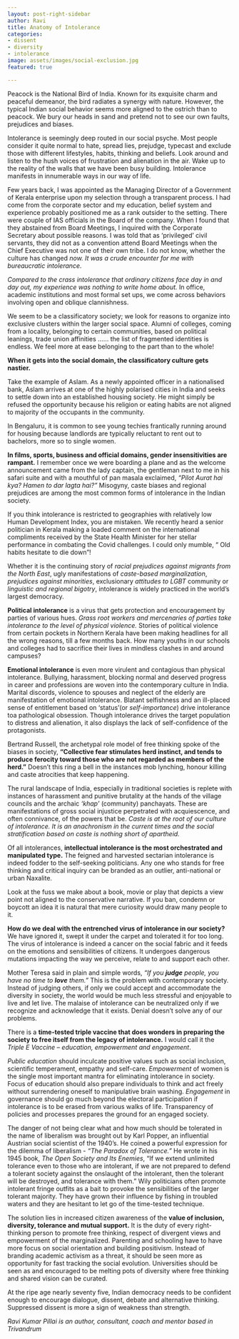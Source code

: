 ```yaml
---
layout: post-right-sidebar
author: Ravi
title: Anatomy of Intolerance
categories:
- dissent
- diversity
- intolerance
image: assets/images/social-exclusion.jpg
featured: true

---
```

Peacock is the National Bird of India. Known for its exquisite charm and peaceful demeanor, the bird radiates a synergy with nature. However, the typical Indian social behavior seems more aligned to the ostrich than to peacock. We bury our heads in sand and pretend not to see our own faults, prejudices and biases.

Intolerance is seemingly deep routed in our social psyche. Most people consider it quite normal to hate, spread lies, prejudge, typecast and exclude those with different lifestyles, habits, thinking and beliefs. Look around and listen to the hush voices of frustration and alienation in the air. Wake up to the reality of the walls that we have been busy building. Intolerance manifests in innumerable ways in our way of life.

Few years back, I was appointed as the Managing Director of a Government of Kerala enterprise upon my selection through a transparent process. I had come from the corporate sector and my education, belief system and experience probably positioned me as a rank outsider to the setting. There were couple of IAS officials in the Board of the company. When I found that they abstained from Board Meetings, I inquired with the Corporate Secretary about possible reasons. I was told that as ‘privileged’ civil servants, they did not as a convention attend Board Meetings when the Chief Executive was not one of their own tribe. I do not know, whether the culture has changed _now. It was a crude encounter for me with bureaucratic intolerance._

_Compared to the crass intolerance that ordinary citizens face day in and day out, my experience was nothing to write home about._ In office, academic institutions and most formal set ups, we come across behaviors involving open and oblique clannishness.

We seem to be a classificatory society; we look for reasons to organize into exclusive clusters within the larger social space. Alumni of colleges, coming from a locality, belonging to certain communities, based on political leanings, trade union affinities …… the list of fragmented identities is endless. We feel more at ease belonging to the part than to the whole!

**When it gets into the social domain, the classificatory culture gets nastier.**

Take the example of Aslam. As a newly appointed officer in a nationalised bank, Aslam arrives at one of the highly polarised cities in India and seeks to settle down into an established housing society. He might simply be refused the opportunity because his religion or eating habits are not aligned to majority of the occupants in the community.

In Bengaluru, it is common to see young techies frantically running around for housing because landlords are typically reluctant to rent out to bachelors, more so to single women.

**In films, sports, business and official domains, gender insensitivities are rampant.** I remember once we were boarding a plane and as the welcome announcement came from the lady captain, the gentleman next to me in his safari suite and with a mouthful of pan masala exclaimed, _“Pilot Aurat hai kya? Hamen to dar lagta hai?”_ Misogyny, caste biases and regional prejudices are among the most common forms of intolerance in the Indian society.

If you think intolerance is restricted to geographies with relatively low Human Development Index, you are mistaken. We recently heard a senior politician in Kerala making a loaded comment on the international compliments received by the State Health Minister for her stellar performance in combating the Covid challenges. I could only mumble, “ Old habits hesitate to die down”!

Whether it is the continuing story of _racial prejudices against migrants from the North East_, ugly manifestations of _caste-based marginalization_, _prejudices against minorities_, exclusionary _attitudes to LGBT_ community or _linguistic and regional bigotry_, intolerance is widely practiced in the world’s largest democracy.

**Political intolerance** is a virus that gets protection and encouragement by parties of various hues. _Grass root workers and mercenaries of parties take intolerance to the level of physical violence._ Stories of political violence from certain pockets in Northern Kerala have been making headlines for all the wrong reasons, till a few months back. How many youths in our schools and colleges had to sacrifice their lives in mindless clashes in and around campuses?

**Emotional intolerance** is even more virulent and contagious than physical intolerance. Bullying, harassment, blocking normal and deserved progress in career and professions are woven into the contemporary culture in India. Marital discords, violence to spouses and neglect of the elderly are manifestation of emotional intolerance. Blatant selfishness and an ill-placed sense of entitlement based on ‘status’(or _self-importance_) drive intolerance toa pathological obsession. Though intolerance drives the target population to distress and alienation, it also displays the lack of self-confidence of the protagonists.

Bertrand Russell, the archetypal role model of free thinking spoke of the biases in society, **“Collective fear stimulates herd instinct, and tends to produce ferocity toward those who are not regarded as members of the herd.”** Doesn’t this ring a bell in the instances mob lynching, honour killing and caste atrocities that keep happening.

The rural landscape of India, especially in traditional societies is replete with instances of harassment and punitive brutality at the hands of the village councils and the archaic _‘khap’_ (community) panchayats. These are manifestations of gross social injustice perpetrated with acquiescence, and often connivance, of the powers that be. _Caste is at the root of our culture of intolerance. It is an anachronism in the current times and the social stratification based on caste is nothing short of apartheid._

Of all intolerances, **intellectual intolerance is the most orchestrated and manipulated type.** The feigned and harvested sectarian intolerance is indeed fodder to the self-seeking politicians. Any one who stands for free thinking and critical inquiry can be branded as an outlier, anti-national or urban Naxalite.

Look at the fuss we make about a book, movie or play that depicts a view point not aligned to the conservative narrative. If you ban, condemn or boycott an idea it is natural that mere curiosity would draw many people to it.

**How do we deal with the entrenched virus of intolerance in our society?** We have ignored it, swept it under the carpet and tolerated it for too long. The virus of intolerance is indeed a cancer on the social fabric and it feeds on the emotions and sensibilities of citizens. It undergoes dangerous mutations impacting the way we perceive, relate to and support each other.

Mother Teresa said in plain and simple words, _“If you **judge** people, you have no time to **love** them.”_ This is the problem with contemporary society. Instead of judging others, if only we could accept and accommodate the diversity in society, the world would be much less stressful and enjoyable to live and let live. The malaise of intolerance can be neutralized only if we recognize and acknowledge that it exists. Denial doesn’t solve any of our problems.

There is a **time-tested triple vaccine that does wonders in preparing the society to free itself from the legacy of intolerance.** I would call it the _Triple E Vaccine – education, empowerment and engagement_.

_Public education_ should inculcate positive values such as social inclusion, scientific temperament, empathy and self-care. _Empowerment_ of women is the single most important mantra for eliminating intolerance in society. Focus of education should also prepare individuals to think and act freely without surrendering oneself to manipulative brain washing. _Engagement_ in governance should go much beyond the electoral participation if intolerance is to be erased from various walks of life. Transparency of policies and processes prepares the ground for an engaged society.

The danger of not being clear what and how much should be tolerated in the name of liberalism was brought out by Karl Popper, an influential Austrian social scientist of the 1940’s. He coined a powerful expression for the dilemma of liberalism - _“The Paradox of Tolerance.”_ He wrote in his 1945 book, _The Open Society and Its Enemies_, “If we extend unlimited tolerance even to those who are intolerant, if we are not prepared to defend a tolerant society against the onslaught of the intolerant, then the tolerant will be destroyed, and tolerance with them.” Wily politicians often promote intolerant fringe outfits as a bait to provoke the sensibilities of the larger tolerant majority. They have grown their influence by fishing in troubled waters and they are hesitant to let go of the time-tested technique.

The solution lies in increased citizen awareness of the **value of inclusion, diversity, tolerance and mutual support.** It is the duty of every right-thinking person to promote free thinking, respect of divergent views and empowerment of the marginalized. Parenting and schooling have to have more focus on social orientation and building positivism. Instead of branding academic activism as a threat, it should be seen more as opportunity for fast tracking the social evolution. Universities should be seen as and encouraged to be melting pots of diversity where free thinking and shared vision can be curated.

At the ripe age nearly seventy five, Indian democracy needs to be confident enough to encourage dialogue, dissent, debate and alternative thinking. Suppressed dissent is more a sign of weakness than strength.

_Ravi Kumar Pillai is an author, consultant, coach and mentor based in Trivandrum_ 